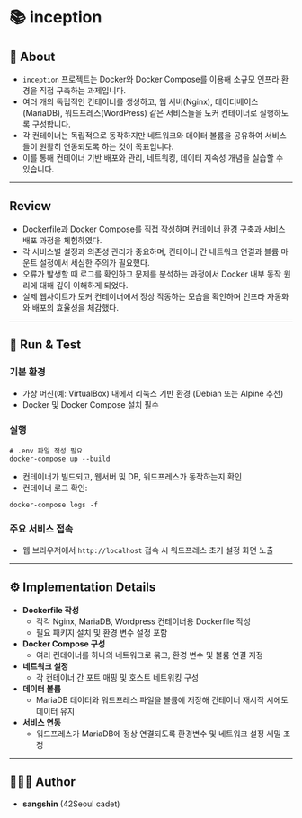 # 📚 inception


## 📖 About
- `inception` 프로젝트는 Docker와 Docker Compose를 이용해 소규모 인프라 환경을 직접 구축하는 과제입니다.  
- 여러 개의 독립적인 컨테이너를 생성하고, 웹 서버(Nginx), 데이터베이스(MariaDB), 워드프레스(WordPress) 같은 서비스들을 도커 컨테이너로 실행하도록 구성합니다.  
- 각 컨테이너는 독립적으로 동작하지만 네트워크와 데이터 볼륨을 공유하여 서비스들이 원활히 연동되도록 하는 것이 목표입니다.  
- 이를 통해 컨테이너 기반 배포와 관리, 네트워킹, 데이터 지속성 개념을 실습할 수 있습니다.  

---

## Review
- Dockerfile과 Docker Compose를 직접 작성하며 컨테이너 환경 구축과 서비스 배포 과정을 체험하였다.  
- 각 서비스별 설정과 의존성 관리가 중요하며, 컨테이너 간 네트워크 연결과 볼륨 마운트 설정에서 세심한 주의가 필요했다.  
- 오류가 발생할 때 로그를 확인하고 문제를 분석하는 과정에서 Docker 내부 동작 원리에 대해 깊이 이해하게 되었다.  
- 실제 웹사이트가 도커 컨테이너에서 정상 작동하는 모습을 확인하며 인프라 자동화와 배포의 효율성을 체감했다.  

---

## 🏁 Run & Test
### 기본 환경
- 가상 머신(예: VirtualBox) 내에서 리눅스 기반 환경 (Debian 또는 Alpine 추천)  
- Docker 및 Docker Compose 설치 필수  

### 실행  
```
# .env 파일 적성 필요
docker-compose up --build
```

- 컨테이너가 빌드되고, 웹서버 및 DB, 워드프레스가 동작하는지 확인  
- 컨테이너 로그 확인:  
```
docker-compose logs -f
```

### 주요 서비스 접속
- 웹 브라우저에서 `http://localhost` 접속 시 워드프레스 초기 설정 화면 노출  

---

## ⚙️ Implementation Details
- **Dockerfile 작성**  
  - 각각 Nginx, MariaDB, Wordpress 컨테이너용 Dockerfile 작성  
  - 필요 패키지 설치 및 환경 변수 설정 포함  
- **Docker Compose 구성**  
  - 여러 컨테이너를 하나의 네트워크로 묶고, 환경 변수 및 볼륨 연결 지정  
- **네트워크 설정**  
  - 각 컨테이너 간 포트 매핑 및 호스트 네트워킹 구성  
- **데이터 볼륨**  
  - MariaDB 데이터와 워드프레스 파일을 볼륨에 저장해 컨테이너 재시작 시에도 데이터 유지  
- **서비스 연동**  
  - 워드프레스가 MariaDB에 정상 연결되도록 환경변수 및 네트워크 설정 세밀 조정  

---

## 🧑🏻‍💻 Author
- **sangshin** (42Seoul cadet)  

